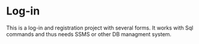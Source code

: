 # Log-in
This is a log-in and registration project with several forms. It works with Sql commands and thus needs SSMS or other DB managment system.
